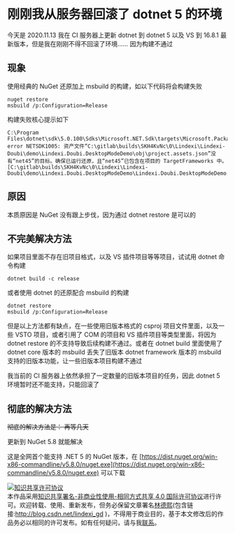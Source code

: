 # 刚刚我从服务器回滚了 dotnet 5 的环境

今天是 2020.11.13 我在 CI 服务器上更新 dotnet 到 dotnet 5 以及 VS 到 16.8.1 最新版本，但是我在刚刚不得不回滚了环境…… 因为构建不通过

<!--more-->
<!-- CreateTime:2020/11/14 10:01:27 -->

<!-- 发布 -->

## 现象

使用经典的 NuGet 还原加上 msbuild 的构建，如以下代码将会构建失败

```
nuget restore
msbuild /p:Configuration=Release
```

构建失败核心提示如下

```
C:\Program Files\dotnet\sdk\5.0.100\Sdks\Microsoft.NET.Sdk\targets\Microsoft.PackageDependencyResolution.targets(241,5): error NETSDK1005: 资产文件“C:\gitlab\builds\SKH4KvNc\0\Lindexi\Lindexi-Doubi\demo\Lindexi.Doubi.DesktopModeDemo\obj\project.assets.json”没有“net45”的目标。确保已运行还原，且“net45”已包含在项目的 TargetFrameworks 中。 [C:\gitlab\builds\SKH4KvNc\0\Lindexi\Lindexi-Doubi\demo\Lindexi.Doubi.DesktopModeDemo\Lindexi.Doubi.DesktopModeDemo.csproj]
```

## 原因

本质原因是 NuGet 没有跟上步伐，因为通过 dotnet restore 是可以的

## 不完美解决方法

如果项目里面不存在旧项目格式，以及 VS 插件项目等等项目，试试用 dotnet 命令构建

```
dotnet build -c release
```

或者使用 dotnet 的还原配合 msbuild 的构建

```
dotnet restore
msbuild /p:Configuration=Release
```

但是以上方法都有缺点，在一些使用旧版本格式的 csproj 项目文件里面，以及一些 VSTO 项目，或者引用了 COM 的项目和 VS 插件项目等类型里面，将因为 dotnet restore 的不支持导致后续构建不通过。或者在 dotnet build 里面使用了 dotnet core 版本的 msbuild 丢失了旧版本 dotnet framework 版本的 msbuild 支持的旧版本功能，让一些旧版本项目构建不通过

我当前的 CI 服务器上依然承担了一定数量的旧版本项目的任务，因此 dotnet 5 环境暂时还不能支持，只能回滚了

## 彻底的解决方法

~~彻底的解决方法是： 再等几天~~

更新到 NuGet 5.8 就能解决

这是全网首个能支持 .NET 5 的 NuGet 版本，在 [https://dist.nuget.org/win-x86-commandline/v5.8.0/nuget.exe](https://dist.nuget.org/win-x86-commandline/v5.8.0/nuget.exe) 可以下载

<a rel="license" href="http://creativecommons.org/licenses/by-nc-sa/4.0/"><img alt="知识共享许可协议" style="border-width:0" src="https://licensebuttons.net/l/by-nc-sa/4.0/88x31.png" /></a><br />本作品采用<a rel="license" href="http://creativecommons.org/licenses/by-nc-sa/4.0/">知识共享署名-非商业性使用-相同方式共享 4.0 国际许可协议</a>进行许可。欢迎转载、使用、重新发布，但务必保留文章署名[林德熙](http://blog.csdn.net/lindexi_gd)(包含链接:http://blog.csdn.net/lindexi_gd )，不得用于商业目的，基于本文修改后的作品务必以相同的许可发布。如有任何疑问，请与我[联系](mailto:lindexi_gd@163.com)。


<!-- 全网首个支持 .NET 5 的 NuGet 版本 5.8 正式发布 -->

